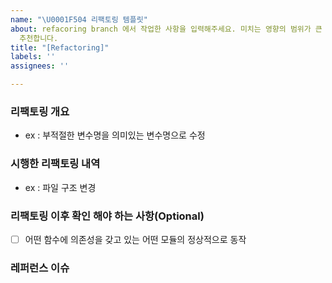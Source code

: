 ```yaml
---
name: "\U0001F504 리팩토링 템플릿"
about: refacoring branch 에서 작업한 사항을 입력해주세요. 미치는 영향의 범위가 큰 리팩토링 일 경우엔 테스트 코드를 작성하길
  추천합니다.
title: "[Refactoring]"
labels: ''
assignees: ''

---
```


### 리팩토링 개요
- ex : 부적절한 변수명을 의미있는 변수명으로 수정 

### 시행한 리팩토링 내역
- ex : 파일 구조 변경

### 리팩토링 이후 확인 해야 하는 사항(Optional)
- [ ] 어떤 함수에 의존성을 갖고 있는 어떤 모듈의 정상적으로 동작

### 레퍼런스 이슈
